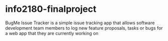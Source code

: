 # info2180-finalproject
BugMe Issue Tracker is a simple issue tracking app that allows software development team members to log new feature proposals, tasks or bugs for a web app that they are currently working on
